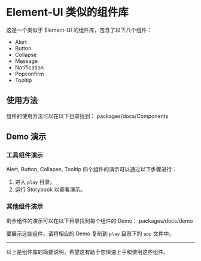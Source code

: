 # Element-UI 类似的组件库

这是一个类似于 Element-UI 的组件库，包含了以下八个组件：

- Alert
- Button
- Collapse
- Message
- Notification
- Popconfirm
- Tooltip

## 使用方法

组件的使用方法可以在以下目录找到：
packages/docs/Components


## Demo 演示

### 工具组件演示

Alert, Button, Collapse, Tooltip 四个组件的演示可以通过以下步骤进行：

1. 进入 `play` 目录。
2. 运行 Storybook 以查看演示。

### 其他组件演示

剩余组件的演示可以在以下目录找到每个组件的 Demo：
packages/docs/demo


要展示这些组件，请将相应的 Demo 复制到 `play` 目录下的 `app` 文件中。

---

以上是组件库的简要说明，希望这有助于您快速上手和使用这些组件。
